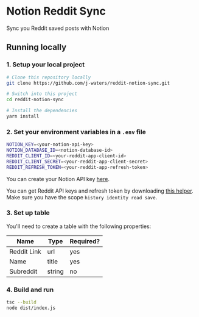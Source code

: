 # Notion Reddit Sync
Sync you Reddit saved posts with Notion

## Running locally

### 1. Setup your local project

```zsh
# Clone this repository locally
git clone https://github.com/j-waters/reddit-notion-sync.git

# Switch into this project
cd reddit-notion-sync

# Install the dependencies
yarn install
```

### 2. Set your environment variables in a `.env` file

```zsh
NOTION_KEY=<your-notion-api-key>
NOTION_DATABASE_ID=<notion-database-id>
REDDIT_CLIENT_ID=<your-reddit-app-client-id>
REDDIT_CLIENT_SECRET=<your-reddit-app-client-secret>
REDDIT_REFRESH_TOKEN=<your-reddit-app-refresh-token>
```

You can create your Notion API key [here](https://www.notion.com/my-integrations).

You can get Reddit API keys and refresh token by downloading [this helper](https://github.com/not-an-aardvark/reddit-oauth-helper).
Make sure you have the scope `history identity read save`.

### 3. Set up table
You'll need to create a table with the following properties:

| Name        | Type   | Required? |
|-------------|--------|-----------|
| Reddit Link | url    | yes       |
| Name        | title  | yes       |
| Subreddit   | string | no        |

### 4. Build and run

```zsh
tsc --build
node dist/index.js 
```
